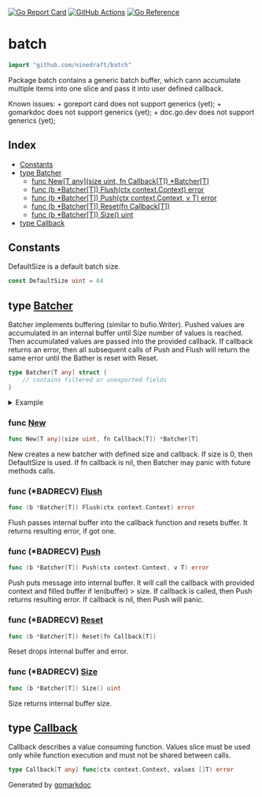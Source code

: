 <!-- Code generated by gomarkdoc. DO NOT EDIT -->

[![Go Report Card](https://goreportcard.com/badge/github.com/ninedraft/batch)](https://goreportcard.com/report/github.com/ninedraft/batch)
[![GitHub Actions](https://github.com/ninedraft/batch/workflows/Test/badge.svg)](https://github.com/ninedraft/batch/actions?query=workflow%3ATest+branch%3Amaster)
[![Go Reference](https://pkg.go.dev/badge/github.com/ninedraft/batch.svg)](https://pkg.go.dev/github.com/ninedraft/batch)

# batch

```go
import "github.com/ninedraft/batch"
```

Package batch contains a generic batch buffer\, which cann accumulate multiple items into one slice and pass it into user defined callback\.

Known issues: \+ goreport card does not support generics \(yet\); \+ gomarkdoc does not support generics \(yet\); \+ doc\.go\.dev does not support generics \(yet\);

## Index

- [Constants](<#constants>)
- [type Batcher](<#type-batcher>)
  - [func New[T any](size uint, fn Callback[T]) *Batcher[T]](<#func-new>)
  - [func (b *Batcher[T]) Flush(ctx context.Context) error](<#func-badrecv-flush>)
  - [func (b *Batcher[T]) Push(ctx context.Context, v T) error](<#func-badrecv-push>)
  - [func (b *Batcher[T]) Reset(fn Callback[T])](<#func-badrecv-reset>)
  - [func (b *Batcher[T]) Size() uint](<#func-badrecv-size>)
- [type Callback](<#type-callback>)


## Constants

DefaultSize is a default batch size\.

```go
const DefaultSize uint = 64
```

## type [Batcher](<https://github.com/ninedraft/batch/blob/master/bather.go#L16-L21>)

Batcher implements buffering \(similar to bufio\.Writer\)\. Pushed values are accumulated in an internal buffer until Size number of values is reached\. Then accumulated values are passed into the provided callback\. If callback returns an error\, then all subsequent calls of Push and Flush will return the same error until the Bather is reset with Reset\.

```go
type Batcher[T any] struct {
    // contains filtered or unexported fields
}
```

<details><summary>Example</summary>
<p>

```go
package main

import (
	"context"
	"fmt"
	"github.com/ninedraft/batch"
	"strconv"
)

func main() {
	var ctx = context.Background()

	var fn = func(_ context.Context, values []string) error {
		fmt.Println(values)
		return nil
	}
	var b = batch.New(4, fn)

	for i := 0; i < 4; i++ {
		if err := b.Push(ctx, strconv.Itoa(i)); err != nil {
			panic(err)
		}
	}
	if err := b.Flush(ctx); err != nil {
		panic(err)
	}
}
```

#### Output

```
[0 1 2 3]
```

</p>
</details>

### func [New](<https://github.com/ninedraft/batch/blob/master/bather.go#L31>)

```go
func New[T any](size uint, fn Callback[T]) *Batcher[T]
```

New creates a new batcher with defined size and callback\. If size is 0\, then DefaultSize is used\. If fn callback is nil\, then Batcher may panic with future methods calls\.

### func \(\*BADRECV\) [Flush](<https://github.com/ninedraft/batch/blob/master/bather.go#L67>)

```go
func (b *Batcher[T]) Flush(ctx context.Context) error
```

Flush passes internal buffer into the callback function and resets buffer\. It returns resulting error\, if got one\.

### func \(\*BADRECV\) [Push](<https://github.com/ninedraft/batch/blob/master/bather.go#L47>)

```go
func (b *Batcher[T]) Push(ctx context.Context, v T) error
```

Push puts message into internal buffer\. It will call the callback with provided context and filled buffer if len\(buffer\) \> size\. If callback is called\, then Push returns resulting error\. If callback is nil\, then Push will panic\.

### func \(\*BADRECV\) [Reset](<https://github.com/ninedraft/batch/blob/master/bather.go#L59>)

```go
func (b *Batcher[T]) Reset(fn Callback[T])
```

Reset drops internal buffer and error\.

### func \(\*BADRECV\) [Size](<https://github.com/ninedraft/batch/blob/master/bather.go#L80>)

```go
func (b *Batcher[T]) Size() uint
```

Size returns internal buffer size\.

## type [Callback](<https://github.com/ninedraft/batch/blob/master/bather.go#L26>)

Callback describes a value consuming function\. Values slice must be used only while function execution and must not be shared between calls\.

```go
type Callback[T any] func(ctx context.Context, values []T) error
```



Generated by [gomarkdoc](<https://github.com/princjef/gomarkdoc>)

